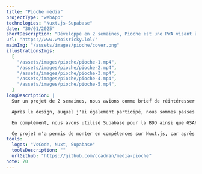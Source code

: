 ```yaml
---
title: "Pioche média"
projectType: "webApp"
technologies: "Nuxt.js-Supabase"
date: "30/01/2025"
shortDescription: "Développé en 2 semaines, Pioche est une PWA visant à reconnecter les jeunes à l'actualité grâce à un système de swipe intuitif. J'ai participé au design et développé l'application avec Nuxt.js et Supabase."
url: "https://www.whoisricky.lol/"
mainImg: "/assets/images/pioche/cover.png"
illustrationsImgs:
  [
    "/assets/images/pioche/pioche-1.mp4",
    "/assets/images/pioche/pioche-2.mp4",
    "/assets/images/pioche/pioche-3.mp4",
    "/assets/images/pioche/pioche-4.mp4",
    "/assets/images/pioche/pioche-5.mp4",
  ]
longDescription: |
  Sur un projet de 2 semaines, nous avions comme brief de réintéresser les jeunes à l'actualité. Nous sommes donc partis sur l'idée de créer une PWA dans laquelle les utilisateurs peuvent choisir, avec une fonctionnalité de swipe, les actualités qu'ils liront ou non.

  Après le design, auquel j'ai également participé, nous sommes passés au développement. Nous avons choisi Nuxt.js, notamment pour sa gestion des Stores, qui permet de manipuler des données globalement sans avoir à les passer en props des composants.

  En complément, nous avons utilisé Supabase pour la BDD ainsi que GSAP pour les animations complexes.

  Ce projet m'a permis de monter en compétences sur Nuxt.js, car après l'avoir utilisé en entreprise, c'était la première fois que je l'exploitais du début à la fin d'un projet, ce qui m'a permis de découvrir de nombreuses fonctionnalités.
tools:
  logos: "VsCode, Nuxt, Supabase"
  toolsDescription: ""
  urlGithub: "https://github.com/ccadran/media-pioche"
note: 70
---
```

